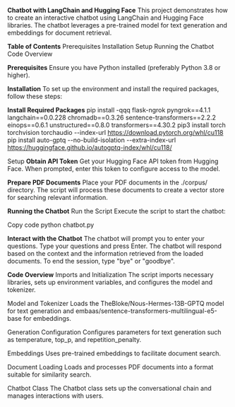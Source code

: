 **Chatbot with LangChain and Hugging Face**
This project demonstrates how to create an interactive chatbot using LangChain and Hugging Face libraries. The chatbot leverages a pre-trained model for text generation and embeddings for document retrieval.

**Table of Contents**
Prerequisites
Installation
Setup
Running the Chatbot
Code Overview

**Prerequisites**
Ensure you have Python installed (preferably Python 3.8 or higher).

**Installation**
To set up the environment and install the required packages, follow these steps:

**Install Required Packages**
pip install -qqq flask-ngrok pyngrok==4.1.1 langchain==0.0.228 chromadb==0.3.26 sentence-transformers==2.2.2 einops==0.6.1 unstructured==0.8.0 transformers==4.30.2
pip3 install torch torchvision torchaudio --index-url https://download.pytorch.org/whl/cu118
pip install auto-gptq --no-build-isolation --extra-index-url https://huggingface.github.io/autogptq-index/whl/cu118/

Setup
**Obtain API Token**
Get your Hugging Face API token from Hugging Face. When prompted, enter this token to configure access to the model.

**Prepare PDF Documents**
Place your PDF documents in the ./corpus/ directory. The script will process these documents to create a vector store for searching relevant information.

**Running the Chatbot**
Run the Script
Execute the script to start the chatbot:

Copy code
python chatbot.py

**Interact with the Chatbot**
The chatbot will prompt you to enter your questions. Type your questions and press Enter. The chatbot will respond based on the context and the information retrieved from the loaded documents. To end the session, type "bye" or "goodbye".

**Code Overview**
Imports and Initialization
The script imports necessary libraries, sets up environment variables, and configures the model and tokenizer.

Model and Tokenizer
Loads the TheBloke/Nous-Hermes-13B-GPTQ model for text generation and embaas/sentence-transformers-multilingual-e5-base for embeddings.

Generation Configuration
Configures parameters for text generation such as temperature, top_p, and repetition_penalty.

Embeddings
Uses pre-trained embeddings to facilitate document search.

Document Loading
Loads and processes PDF documents into a format suitable for similarity search.

Chatbot Class
The Chatbot class sets up the conversational chain and manages interactions with users.
